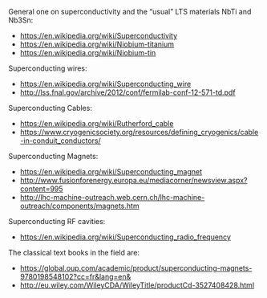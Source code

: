 General one on superconductivity and the “usual” LTS materials NbTi and Nb3Sn:
* https://en.wikipedia.org/wiki/Superconductivity
* https://en.wikipedia.org/wiki/Niobium-titanium
* https://en.wikipedia.org/wiki/Niobium-tin
 
Superconducting wires:
* https://en.wikipedia.org/wiki/Superconducting_wire
* http://lss.fnal.gov/archive/2012/conf/fermilab-conf-12-571-td.pdf

Superconducting Cables:
* https://en.wikipedia.org/wiki/Rutherford_cable
* https://www.cryogenicsociety.org/resources/defining_cryogenics/cable-in-conduit_conductors/

Superconducting Magnets:
* https://en.wikipedia.org/wiki/Superconducting_magnet
* http://www.fusionforenergy.europa.eu/mediacorner/newsview.aspx?content=995
* http://lhc-machine-outreach.web.cern.ch/lhc-machine-outreach/components/magnets.htm

Superconducting RF cavities:
* https://en.wikipedia.org/wiki/Superconducting_radio_frequency
 
The classical text books in the field are:
* https://global.oup.com/academic/product/superconducting-magnets-9780198548102?cc=fr&lang=en&
* http://eu.wiley.com/WileyCDA/WileyTitle/productCd-3527408428.html